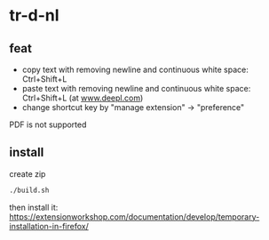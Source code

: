 # tr-d-nl

## feat

- copy text with removing newline and continuous white space: Ctrl+Shift+L
- paste text with removing newline and continuous white space: Ctrl+Shift+L (at www.deepl.com)
- change shortcut key by "manage extension" -> "preference"

PDF is not supported

## install

create zip

```sh
./build.sh
```

then install it: https://extensionworkshop.com/documentation/develop/temporary-installation-in-firefox/
